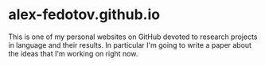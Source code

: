 # alex-fedotov.github.io
This is one of my personal websites on GitHub devoted to research projects in language and their results. In particular I'm going to write a paper about the ideas that I'm working on right now.

